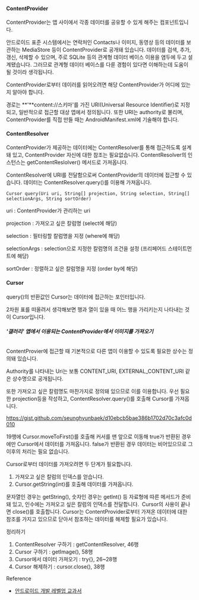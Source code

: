 ﻿#### ContentProvider

ContentProvider는 앱 사이에서 각종 데이터를 공유할 수 있게 해주는 컴포넌트입니다.

안드로이드 표준 시스템에서는 연락처인 Contacts나 이미지, 동영상 등의 데이터를 보관하는 MediaStore 등이 ContentProvider로 공개돼 있습니다. 데이터를 검색, 추가, 갱신, 삭제할 수 있으며, 주로 SQLite 등의 관계형 데이터 베이스 이용을 염두에 두고 설계됐습니다. 그러므로 관계형 데이터 베이스를 다룬 경험이 있다면 이해하는데 도움이 될 것이라 생각됩니다.

ContentProvider로부터 데이러를 읽어오려면 해당 ContentProvider가 어디에 있는지 알아야 합니다.

경로는 **'**content://스키마'를 가진 URI(Universal Resource Identifier)로 지정되고, 일반적으로 접근할 대상 앱에서 정의됩니다. 또한 URI는 authority로 불리며, ContentProvider를 직접 만들 때는 AndroidManifest.xml에 기술해야 합니다.

#### ContentResolver

ContentProvider가 제공하는 데이터에는 ContentResolver를 통해 접근하도록 설계돼 있고, ContentProvider 자신에 대한 참조는 필요없습니다. ContentResolver의 인스턴스는 getContentReslolver() 메서드로 가져옵니다.

ContentResolver에 URI를 전달함으로써 ContentProvider의 데이터에 접근할 수 있습니다. 데이터는 ContentResolver.query()를 이용해 가져옵니다.

```
Cursor query(Uri uri, String[] projection, String selection, String[] selectionArgs, String sortOrder)
```

uri : ContentProvider가 관리하는 uri

projection : 가져오고 싶은 칼럼명 (select에 해당)

selection : 필터링할 칼럼명을 지정 (where에 해당)

selectionArgs : selection으로 지정한 칼럼명의 조건을 설정 (프리페어드 스테이트먼트에 해당)

sortOrder : 정렬하고 싶은 칼럼명을 지정 (order by에 해당)

#### Cursor

query()의 반환값인 Cursor는 데이터에 접근하는 포인터입니다.

2차원 표를 떠올려서 생각해보면 행과 열이 있을 때 어느 행을 가리키는지 나타내는 것이 Cursor입니다.

###### **'갤러리' 앱에서 이용되는 ContentProvider에서 이미지를 가져오기**

ContentProvier에 접근할 때 기본적으로 다른 앱이 이용할 수 있도록 필요한 상수는 정의돼 있습니다.

Authority를 나타내는 Uri는 보통 CONTENT\_URI, EXTERNAL\_CONTENT\_URI 같은 상수명으로 공개됩니다.

또한 가져오고 싶은 칼럼명도 마찬가지로 정의돼 있으므로 이를 이용합니다. 우선 필요한 projection등을 작성하고, ContentResolver.query()를 호출해 Cursor를 가져옵니다.

<https://gist.github.com/seunghyunbaek/d10ebcb5bae386b1702d70c3afc0d010>

19행에 Cursor.moveToFirst()를 호출해 커서를 맨 앞으로 이동해 true가 반환된 경우에만 Cursor에서 데이터를 가져옵니다. false가 반환된 경우 데이터는 비어있으므로 그 이후의 처리는 필요 없습니다. 

Cursor로부터 데이터를 가져오려면 두 단계가 필요합니다.

1.  가져오고 싶은 칼럼의 인덱스를 얻습니다.
2.  Cursor.getString(int)를 호출해 데이터를 가져옵니다.

문자열인 경우는 getString(), 숫자인 경우는 getInt() 등 자료형에 따른 메서드가 준비돼 있고, 인수에는 가져오고 싶은 칼럼의 인덱스를 전달합니다.  Cursor의 사용이 끝나면 close()를 호출합니다. Cursor는 ContentProvider로부터 가져온 데이터에 대한 참조를 가지고 있으므로 닫아서 참조하는 데이터를 해제할 필요가 있습니다.

정리하기

1.  ContentResolver 구하기 : getContentResolver, 46행
2.  Cursor 구하기 : getImage(), 58행
3.  Cursor에서 데이터 가져오기 : try{}, 26~28행
4.  Cursor 해제하기 : cursor.close(), 38행

Reference

-   [안드로이드 개발 레벨업 교과서](https://book.naver.com/bookdb/book_detail.nhn?bid=12107989)